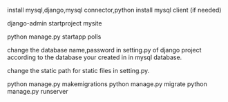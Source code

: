 install mysql,django,mysql connector,python
install mysql client (if needed)


django-admin startproject mysite


python manage.py startapp polls


change the database name,password in setting.py of django project according to the database your created in in mysql database.

change the static path for static files in setting.py.


python manage.py makemigrations
python manage.py migrate
python manage.py runserver



